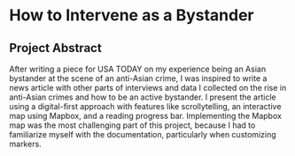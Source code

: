 # How to Intervene as a Bystander
## Project Abstract
After writing a piece for USA TODAY on my experience being an Asian bystander at the scene of an anti-Asian crime, I was inspired to write a news article with other parts of interviews and data I collected on the rise in anti-Asian crimes and how to be an active bystander. I present the article using a digital-first approach with features like scrollytelling, an interactive map using Mapbox, and a reading progress bar. Implementing the Mapbox map was the most challenging part of this project, because I had to familiarize myself with the documentation, particularly when customizing markers. 
